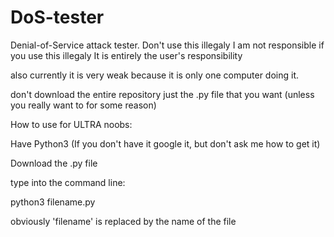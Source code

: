 # DoS-tester
Denial-of-Service attack tester.
Don't use this illegaly
I am not responsible if you use this illegaly
It is entirely the user's responsibility

also currently it is very weak because it is only one computer doing it.

don't download the entire repository just the .py file that you want (unless you really want to for some reason)


How to use for ULTRA noobs:

Have Python3 (If you don't have it google it, but don't ask me how to get it)

Download the .py file

type into the command line:

python3 filename.py

obviously 'filename' is replaced by the name of the file
